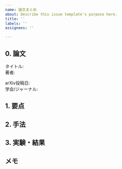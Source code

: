 ```yaml
---
name: 論文まとめ
about: Describe this issue template's purpose here.
title: ''
labels: ''
assignees: ''

---
```


## 0. 論文
タイトル: []()  
著者:   
  
arXiv投稿日:   
学会/ジャーナル:   

## 1. 要点

## 2. 手法

## 3. 実験・結果

## メモ
